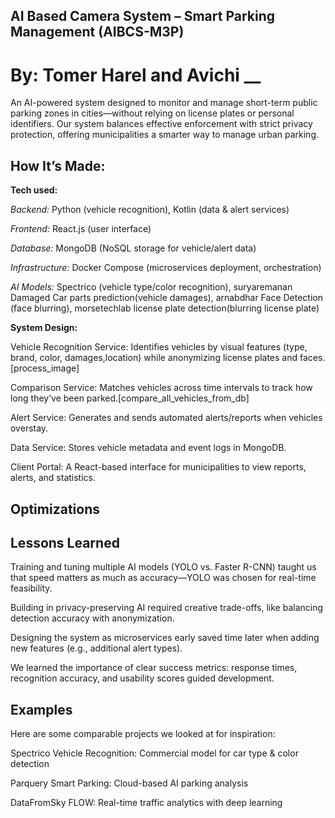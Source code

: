 ## AI Based Camera System – Smart Parking Management (AIBCS-M3P)

# By: Tomer Harel and Avichi \_\_

An AI-powered system designed to monitor and manage short-term public parking zones in cities—without relying on license plates or personal identifiers. Our system balances effective enforcement with strict privacy protection, offering municipalities a smarter way to manage urban parking.

## How It’s Made:

**Tech used:**

_Backend:_ Python (vehicle recognition), Kotlin (data & alert services)

_Frontend:_ React.js (user interface)

_Database:_ MongoDB (NoSQL storage for vehicle/alert data)

_Infrastructure:_ Docker Compose (microservices deployment, orchestration)

_AI Models:_ Spectrico (vehicle type/color recognition), suryaremanan Damaged Car parts prediction(vehicle damages), arnabdhar Face Detection (face blurring), morsetechlab license plate detection(blurring license plate)

**System Design:**

Vehicle Recognition Service: Identifies vehicles by visual features (type, brand, color, damages,location) while anonymizing license plates and faces. [process_image]

Comparison Service: Matches vehicles across time intervals to track how long they’ve been parked.[compare_all_vehicles_from_db]

Alert Service: Generates and sends automated alerts/reports when vehicles overstay.

Data Service: Stores vehicle metadata and event logs in MongoDB.

Client Portal: A React-based interface for municipalities to view reports, alerts, and statistics.

## Optimizations

## Lessons Learned

Training and tuning multiple AI models (YOLO vs. Faster R-CNN) taught us that speed matters as much as accuracy—YOLO was chosen for real-time feasibility.

Building in privacy-preserving AI required creative trade-offs, like balancing detection accuracy with anonymization.

Designing the system as microservices early saved time later when adding new features (e.g., additional alert types).

We learned the importance of clear success metrics: response times, recognition accuracy, and usability scores guided development.

## Examples

Here are some comparable projects we looked at for inspiration:

Spectrico Vehicle Recognition: Commercial model for car type & color detection

Parquery Smart Parking: Cloud-based AI parking analysis

DataFromSky FLOW: Real-time traffic analytics with deep learning
